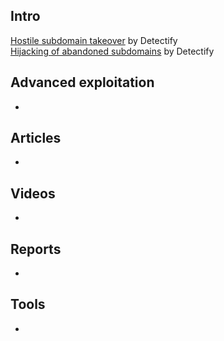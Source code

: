 ## Intro
[Hostile subdomain takeover](https://labs.detectify.com/2014/10/21/hostile-subdomain-takeover-using-herokugithubdesk-more/) by Detectify   
[Hijacking of abandoned subdomains](https://labs.detectify.com/2014/12/08/hijacking-of-abandoned-subdomains-part-2/) by Detectify  

## Advanced exploitation
-

## Articles
-

## Videos
-

## Reports
-

## Tools
-
